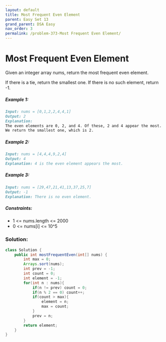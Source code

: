```yaml
---
layout: default
title: Most Frequent Even Element
parent: Easy Set 13
grand_parent: DSA Easy
nav_order: 3
permalink: /problem-373-Most Frequent Even Element/
---
```

# Most Frequent Even Element
Given an integer array nums, return the most frequent even element.

If there is a tie, return the smallest one. If there is no such element, return -1.

##### Example 1:
```markdown
Input: nums = [0,1,2,2,4,4,1]
Output: 2
Explanation:
The even elements are 0, 2, and 4. Of these, 2 and 4 appear the most.
We return the smallest one, which is 2.
```
##### Example 2:
```markdown
Input: nums = [4,4,4,9,2,4]
Output: 4
Explanation: 4 is the even element appears the most.
```
##### Example 3:
```markdown
Input: nums = [29,47,21,41,13,37,25,7]
Output: -1
Explanation: There is no even element.
```
##### Constraints:
* 1 <= nums.length <= 2000
* 0 <= nums[i] <= 10^5

### Solution:
```java
class Solution {
    public int mostFrequentEven(int[] nums) {
        int max = 0;
        Arrays.sort(nums);
        int prev = -1;
        int count = 0;
        int element = -1;
        for(int n : nums){
            if(n != prev) count = 0;
            if(n % 2 == 0) count++;
            if(count > max){
                element = n;
                max = count;
            }
            prev = n;
        }
        return element;
    }
}
```